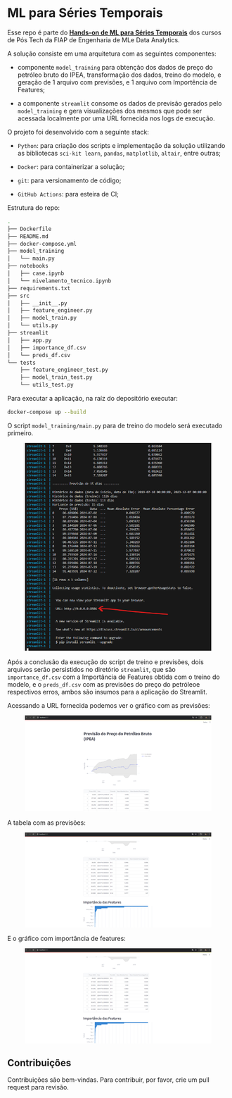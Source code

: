 # ML para Séries Temporais

Esse repo é parte do [**Hands-on de ML para Séries Temporais**](https://plbalmeida.gitbook.io/fiap-hands-on-de-ml-para-series-temporais) dos cursos de Pós Tech da FIAP de Engenharia de MLe Data Analytics.

A solução consiste em uma arquitetura com as seguintes componentes:

- componente `model_training` para obtenção dos dados de preço do petróleo bruto do IPEA, transformação dos dados, treino do modelo, e geração de 1 arquivo com previsões, e 1 arquivo com Importência de Features;

- a componente `streamlit` consome os dados de previsão gerados pelo `model_training` e gera visualizações dos mesmos que pode ser acessada localmente por uma URL fornecida nos logs de execução. 

O projeto foi desenvolvido com a seguinte stack:

- `Python`: para criação dos scripts e implementação da solução utilizando as bibliotecas `sci-kit learn`, `pandas`, `matplotlib`, `altair`, entre outras;

- `Docker`: para containerizar a solução;

- `git`: para versionamento de código;

- `GitHub Actions`: para esteira de CI;

Estrutura do repo:

```bash
.
├── Dockerfile
├── README.md
├── docker-compose.yml
├── model_training
│   └── main.py
├── notebooks
│   ├── case.ipynb
│   └── nivelamento_tecnico.ipynb
├── requirements.txt
├── src
│   ├── __init__.py
│   ├── feature_engineer.py
│   ├── model_train.py
│   └── utils.py
├── streamlit
│   ├── app.py
│   ├── importance_df.csv
│   └── preds_df.csv
└── tests
    ├── feature_engineer_test.py
    ├── model_train_test.py
    └── utils_test.py
```

Para executar a aplicação, na raíz do depositório executar:

```bash
docker-compose up --build
```

O script `model_training/main.py` para de treino do modelo será executado primeiro.

<div align="center">
  <figure>
    <img src="figures/execucao.png" alt="Logs de execução">
  </figure>
</div>

Após a conclusão da execução do script de treino e previsões, dois arquivos serão persistidos no diretório `streamlit`, que são `importance_df.csv` com a Importância de Features obtida com o treino do modelo, e o `preds_df.csv` com as previsões do preço do petróleoe respectivos erros, ambos são insumos para a aplicação do Streamlit.

Acessando a URL fornecida podemos ver o gráfico com as previsões:

<div align="center">
  <figure>
    <img src="figures/preds1.png" alt="Logs de execução">
  </figure>
</div>

A tabela com as previsões:

<div align="center">
  <figure>
    <img src="figures/preds2.png" alt="Logs de execução">
  </figure>
</div>

E o gráfico com importância de features:

<div align="center">
  <figure>
    <img src="figures/preds2.png" alt="Logs de execução">
  </figure>
</div>

## Contribuições

Contribuições são bem-vindas. Para contribuir, por favor, crie um pull request para revisão.